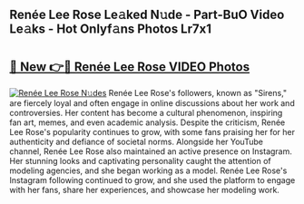 ## Renée Lee Rose Le𝚊ked N𝚞de - Part-BuO Video Le𝚊ks - Hot Onlyf𝚊ns Photos Lr7x1

# <h2><a href="http://ab60245.deff.icu/?id=Ren%c3%a9e+Lee+Rose">🔗 New 👉🔴 Renée Lee Rose VIDEO Photos</a></h2>

[![Renée Lee Rose N𝚞des](https://i.imgur.com/rIISA9y.gif)](http://ab60245.deff.icu/?id=Ren%c3%a9e+Lee+Rose)
Renée Lee Rose's followers, known as "Sirens," are fiercely loyal and often engage in online discussions about her work and controversies. Her content has become a cultural phenomenon, inspiring fan art, memes, and even academic analysis. Despite the criticism, Renée Lee Rose's popularity continues to grow, with some fans praising her for her authenticity and defiance of societal norms. Alongside her YouTube channel, Renée Lee Rose also maintained an active presence on Instagram. Her stunning looks and captivating personality caught the attention of modeling agencies, and she began working as a model. Renée Lee Rose's Instagram following continued to grow, and she used the platform to engage with her fans, share her experiences, and showcase her modeling work.
